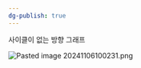 ```yaml
---
dg-publish: true
---
```

사이클이 없는 방향 그래프

![Pasted image 20241106100231.png](/img/user/%EC%B2%A8%EB%B6%80%ED%8C%8C%EC%9D%BC/Pasted%20image%2020241106100231.png)